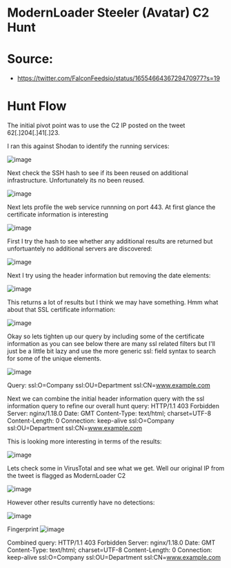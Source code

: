 # ModernLoader Steeler (Avatar) C2 Hunt

# Source: 

- https://twitter.com/FalconFeedsio/status/1655466436729470977?s=19

# Hunt Flow

The initial pivot point was to use the C2 IP posted on the tweet 62[.]204[.]41[.]23.

I ran this against Shodan to identify the running services:

![image](https://user-images.githubusercontent.com/16122365/236936274-bb0fbe83-b6e0-4c9e-85e6-36f877374341.png)

Next check the SSH hash to see if its been reused on additional infrastructure. Unfortunately its no been reused.

![image](https://user-images.githubusercontent.com/16122365/236936432-0284a803-57d4-4bcb-8109-b24533b5f08f.png)

Next lets profile the web service runnning on port 443. At first glance the certificate information is interesting

![image](https://user-images.githubusercontent.com/16122365/236937664-bc817d6b-61c4-4654-8902-4611886108d3.png)

First I try the hash to see whether any additional results are returned but unfortuantely no additional servers are discovered:

![image](https://user-images.githubusercontent.com/16122365/236938008-94416b67-b2dc-4f83-8328-60165c605ece.png)

Next I try using the header information but removing the date elements:

![image](https://user-images.githubusercontent.com/16122365/236938338-0bb6124e-cec1-4702-a2c8-2d090e5894d8.png)

This returns a lot of results but I think we may have something. Hmm what about that SSL certificate information:

![image](https://user-images.githubusercontent.com/16122365/236938704-6fcea094-d59c-49ee-a915-bf2b2b3eec80.png)

Okay so lets tighten up our query by including some of the certificate information as you can see below there are many ssl related filters but I'll just be a little bit lazy and use the more generic ssl: field syntax to search for some of the unique elements.

![image](https://user-images.githubusercontent.com/16122365/236940071-7a50283a-ed95-4fa5-98f1-698730244fd1.png)

Query:
ssl:O=Company ssl:OU=Department ssl:CN=www.example.com

Next we can combine the initial header information query with the ssl information query to refine our overall hunt query:
HTTP/1.1 403 Forbidden Server: nginx/1.18.0 Date: GMT Content-Type: text/html; charset=UTF-8 Content-Length: 0 Connection: keep-alive ssl:O=Company ssl:OU=Department ssl:CN=www.example.com

This is looking more interesting in terms of the results:

![image](https://user-images.githubusercontent.com/16122365/236944156-2d2b346a-cb84-4bbc-9437-a3bd885a1bc1.png)


Lets check some in VirusTotal and see what we get. Well our original IP from the tweet is flagged as ModernLoader C2

![image](https://user-images.githubusercontent.com/16122365/236943371-10d52587-acdf-4393-baac-ede441e74e03.png)

However other results currently have no detections:

![image](https://user-images.githubusercontent.com/16122365/236943120-8e0a6f00-6c40-4695-8139-93af0bc2fefb.png)


Fingerprint
![image](https://user-images.githubusercontent.com/16122365/236939646-d0d60299-0887-4607-bb74-be7bc2edf79f.png)


Combined query:
HTTP/1.1 403 Forbidden Server: nginx/1.18.0 Date: GMT Content-Type: text/html; charset=UTF-8 Content-Length: 0 Connection: keep-alive ssl:O=Company ssl:OU=Department ssl:CN=www.example.com
